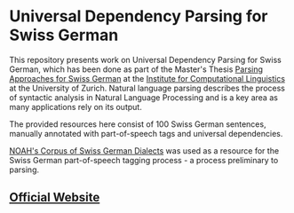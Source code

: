# Universal Dependency Parsing for Swiss German

This repository presents work on Universal Dependency Parsing for Swiss German, which has been done as part of the Master's Thesis [Parsing Approaches for Swiss German](http://www.cl.uzh.ch/dam/jcr:cdad4255-ddd4-4071-a706-491e75085339/aepli_noemi_1990.pdf) at the [Institute for Computational Linguistics](https://www.cl.uzh.ch/en.html) at the University of Zurich. Natural language parsing describes the process of syntactic analysis in Natural Language Processing and is a key area as many applications rely on its output.

The provided resources here consist of 100 Swiss German sentences, manually annotated with part-of-speech tags and universal dependencies. 

[NOAH's Corpus of Swiss German Dialects](https://noe-eva.github.io/NOAH-Corpus/) was used as a resource for the Swiss German part-of-speech tagging process - a process preliminary to parsing.

## [Official Website](https://noe-eva.github.io/SwissGermanUD/)
